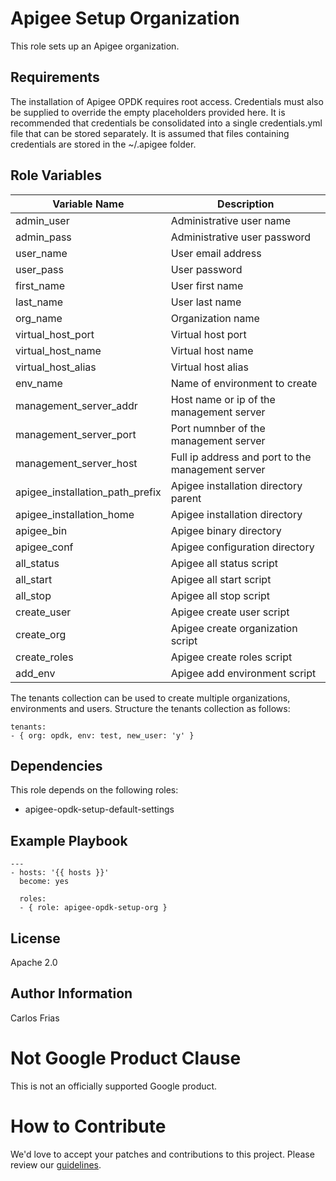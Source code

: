 Apigee Setup Organization
=========================

This role sets up an Apigee organization. 

Requirements
------------

The installation of Apigee OPDK requires root access. Credentials must also be supplied to override the empty placeholders
provided here. It is recommended that credentials be consolidated into a single credentials.yml file that can be stored 
separately. It is assumed that files containing credentials are stored in the ~/.apigee folder. 

Role Variables
--------------

| Variable Name | Description |
| --- | --- |
| admin_user | Administrative user name |
| admin_pass | Administrative user password          |
| user_name | User email address             |
| user_pass | User password                    |
| first_name | User first name          |
| last_name | User last name          |
| org_name | Organization name     |
| virtual_host_port | Virtual host port     |
| virtual_host_name | Virtual host name  |
| virtual_host_alias | Virtual host alias  |
| env_name | Name of environment to create |
| management_server_addr | Host name or ip of the management server      |
| management_server_port | Port numnber of the management server       |
| management_server_host | Full ip address and port to the management server      |
| apigee_installation_path_prefix | Apigee installation directory parent       |
| apigee_installation_home | Apigee installation directory        |
| apigee_bin | Apigee binary directory                        |
| apigee_conf |  Apigee configuration directory        |
| all_status | Apigee all status script             |
| all_start | Apigee all start script            |
| all_stop | Apigee all stop script          |
| create_user | Apigee create user script   |
| create_org | Apigee create organization script    |
| create_roles | Apigee create roles script      |
| add_env | Apigee add environment script      |

The tenants collection can be used to create multiple organizations, environments and users. Structure the tenants collection
as follows: 

    tenants:
    - { org: opdk, env: test, new_user: 'y' }

Dependencies
------------

This role depends on the following roles:

* apigee-opdk-setup-default-settings

Example Playbook
----------------

    ---
    - hosts: '{{ hosts }}'
      become: yes
      
      roles:
      - { role: apigee-opdk-setup-org }
      

License
-------

Apache 2.0

Author Information
------------------

Carlos Frias

<!-- BEGIN Google Required Disclaimer -->

# Not Google Product Clause

This is not an officially supported Google product.
<!-- END Google Required Disclaimer -->
<!-- BEGIN Google How To Contribute -->
# How to Contribute

We'd love to accept your patches and contributions to this project. Please review our [guidelines](CONTRIBUTING.md).
<!-- END Google How To Contribute -->
